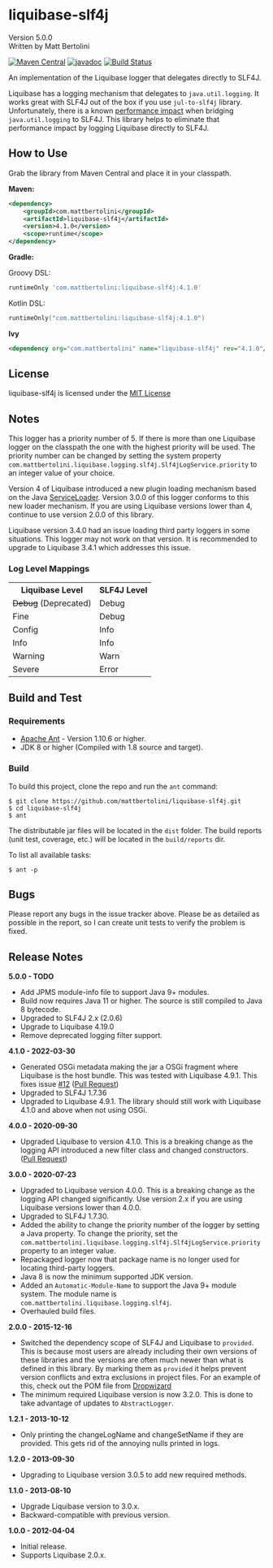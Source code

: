 # liquibase-slf4j
Version 5.0.0<br/>
Written by Matt Bertolini

[![Maven Central](https://img.shields.io/maven-central/v/com.mattbertolini/liquibase-slf4j.svg?label=Maven%20Central)](https://search.maven.org/search?q=g:%22com.mattbertolini%22%20AND%20a:%22liquibase-slf4j%22)
[![javadoc](https://javadoc.io/badge2/com.mattbertolini/liquibase-slf4j/javadoc.svg)](https://javadoc.io/doc/com.mattbertolini/liquibase-slf4j)
[![Build Status](https://app.travis-ci.com/mattbertolini/liquibase-slf4j.svg?branch=main)](https://app.travis-ci.com/mattbertolini/liquibase-slf4j)

An implementation of the Liquibase logger that delegates directly to SLF4J.

Liquibase has a logging mechanism that delegates to `java.util.logging`. It works great with SLF4J out of the box if 
you use `jul-to-slf4j` library. Unfortunately, there is a known 
[performance impact](https://www.slf4j.org/legacy.html#jul-to-slf4j) when bridging `java.util.logging` to SLF4J. This 
library helps to eliminate that performance impact by logging Liquibase directly to SLF4J. 

## How to Use
Grab the library from Maven Central and place it in your classpath.

**Maven:**

```xml
<dependency>
    <groupId>com.mattbertolini</groupId>
    <artifactId>liquibase-slf4j</artifactId>
    <version>4.1.0</version>
    <scope>runtime</scope>
</dependency>
```

**Gradle:**

Groovy DSL:
```groovy
runtimeOnly 'com.mattbertolini:liquibase-slf4j:4.1.0'
```

Kotlin DSL:
```kotlin
runtimeOnly("com.mattbertolini:liquibase-slf4j:4.1.0")
```

**Ivy**

```xml
<dependency org="com.mattbertolini" name="liquibase-slf4j" rev="4.1.0"/>
```

## License
liquibase-slf4j is licensed under the [MIT License](https://opensource.org/licenses/MIT)

## Notes
This logger has a priority number of 5. If there is more than one Liquibase logger on the classpath the one with the
highest priority will be used. The priority number can be changed by setting the system property 
`com.mattbertolini.liquibase.logging.slf4j.Slf4jLogService.priority` to an integer value of your choice.

Version 4 of Liquibase introduced a new plugin loading mechanism based on the Java 
[ServiceLoader](https://docs.oracle.com/javase/8/docs/api/java/util/ServiceLoader.html). Version 3.0.0 of this logger 
conforms to this new loader mechanism. If you are using Liquibase versions lower than 4, continue to use version 2.0.0 
of this library.

Liquibase version 3.4.0 had an issue loading third party loggers in some situations. This logger may not work on that 
version. It is recommended to upgrade to Liquibase 3.4.1 which addresses this issue.

### Log Level Mappings

<table>
    <tr>
        <th>Liquibase Level</th>
        <th>SLF4J Level</th>
    </tr>
    <tr>
        <td><del>Debug</del> (Deprecated)</td>
        <td>Debug</td>
    </tr>
    <tr>
        <td>Fine</td>
        <td>Debug</td>
    </tr>
    <tr>
        <td>Config</td>
        <td>Info</td>
    </tr>
    <tr>
        <td>Info</td>
        <td>Info</td>
    </tr>
    <tr>
        <td>Warning</td>
        <td>Warn</td>
    </tr>
    <tr>
        <td>Severe</td>
        <td>Error</td>
    </tr>
</table>

## Build and Test
### Requirements
* [Apache Ant](https://ant.apache.org/) - Version 1.10.6 or higher.
* JDK 8 or higher (Compiled with 1.8 source and target).

### Build
To build this project, clone the repo and run the ```ant``` command:
```
$ git clone https://github.com/mattbertolini/liquibase-slf4j.git
$ cd liquibase-slf4j
$ ant
```

The distributable jar files will be located in the ```dist``` folder. The build reports (unit test, coverage, etc.) 
will be located in the ```build/reports``` dir.

To list all available tasks:
```
$ ant -p
```

## Bugs
Please report any bugs in the issue tracker above. Please be as detailed as possible in the report, so I can create
unit tests to verify the problem is fixed.

## Release Notes

**5.0.0 - TODO**

- Add JPMS module-info file to support Java 9+ modules.
- Build now requires Java 11 or higher. The source is still compiled to Java 8 bytecode.
- Upgraded to SLF4J 2.x (2.0.6)
- Upgrade to Liquibase 4.19.0
- Remove deprecated logging filter support.

**4.1.0 - 2022-03-30**

- Generated OSGi metadata making the jar a OSGi fragment where Liquibase is the host bundle. This was tested with 
Liquibase 4.9.1. This fixes issue [#12](https://github.com/mattbertolini/liquibase-slf4j/issues/12) 
([Pull Request](https://github.com/mattbertolini/liquibase-slf4j/pull/14))
- Upgraded to SLF4J 1.7.36
- Upgraded to Liquibase 4.9.1. The library should still work with Liquibase 4.1.0 and above when not using OSGi.

**4.0.0 - 2020-09-30**

- Upgraded Liquibase to version 4.1.0. This is a breaking change as the logging API introduced a new filter class and 
changed constructors. ([Pull Request](https://github.com/mattbertolini/liquibase-slf4j/pull/10))

**3.0.0 - 2020-07-23**

- Upgraded to Liquibase version 4.0.0. This is a breaking change as the logging API changed significantly. Use version 
2.x if you are using Liquibase versions lower than 4.0.0.
- Upgraded to SLF4J 1.7.30.
- Added the ability to change the priority number of the logger by setting a Java property. To change the priority, set 
  the `com.mattbertolini.liquibase.logging.slf4j.Slf4jLogService.priority` property to an integer value.
- Repackaged logger now that package name is no longer used for locating third-party loggers.
- Java 8 is now the minimum supported JDK version.
- Added an `Automatic-Module-Name` to support the Java 9+ module system. The module name is `com.mattbertolini.liquibase.logging.slf4j`.
- Overhauled build files.

**2.0.0 - 2015-12-16**

- Switched the dependency scope of SLF4J and Liquibase to `provided`. This is because most users are already including 
  their own versions of these libraries and the versions are often much newer than what is defined in this library. By 
  marking them as `provided` it helps prevent version conflicts and extra exclusions in project files. For an example of 
  this, check out the POM file from [Dropwizard](https://github.com/dropwizard/dropwizard/blob/a0bdb73053872e73762af4f940b893f78a363c2e/dropwizard-bom/pom.xml#L145-L159)
- The minimum required Liquibase version is now 3.2.0. This is done to take advantage of updates to `AbstractLogger`.

**1.2.1 - 2013-10-12**

- Only printing the changeLogName and changeSetName if they are provided. This gets rid of the annoying nulls printed
in logs.

**1.2.0 - 2013-09-30**

- Upgrading to Liquibase version 3.0.5 to add new required methods.

**1.1.0 - 2013-08-10**

- Upgrade Liquibase version to 3.0.x.
- Backward-compatible with previous version.

**1.0.0 - 2012-04-04**

- Initial release.
- Supports Liquibase 2.0.x.
